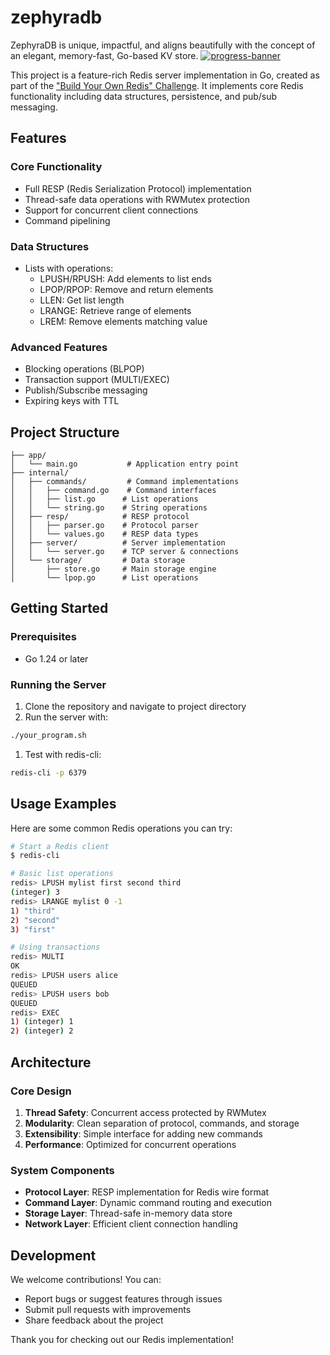 # zephyradb
ZephyraDB is unique, impactful, and aligns beautifully with the concept of an elegant, memory-fast, Go-based KV store.
[![progress-banner](https://backend.codecrafters.io/progress/redis/508a86ce-5c54-4c58-b100-628a1d9cfa21)](https://app.codecrafters.io/users/codecrafters-bot?r=2qF)

This project is a feature-rich Redis server implementation in Go, created as part of the ["Build Your Own Redis" Challenge](https://codecrafters.io/challenges/redis). It implements core Redis functionality including data structures, persistence, and pub/sub messaging.

## Features

### Core Functionality

- Full RESP (Redis Serialization Protocol) implementation
- Thread-safe data operations with RWMutex protection
- Support for concurrent client connections
- Command pipelining

### Data Structures

- Lists with operations:
  - LPUSH/RPUSH: Add elements to list ends
  - LPOP/RPOP: Remove and return elements
  - LLEN: Get list length
  - LRANGE: Retrieve range of elements
  - LREM: Remove elements matching value

### Advanced Features

- Blocking operations (BLPOP)
- Transaction support (MULTI/EXEC)
- Publish/Subscribe messaging
- Expiring keys with TTL

## Project Structure

```tree
├── app/
│   └── main.go           # Application entry point
├── internal/
│   ├── commands/         # Command implementations
│   │   ├── command.go    # Command interfaces
│   │   ├── list.go      # List operations
│   │   └── string.go    # String operations
│   ├── resp/            # RESP protocol
│   │   ├── parser.go    # Protocol parser
│   │   └── values.go    # RESP data types
│   ├── server/          # Server implementation
│   │   └── server.go    # TCP server & connections
│   └── storage/         # Data storage
│       ├── store.go     # Main storage engine
│       └── lpop.go      # List operations
```

## Getting Started

### Prerequisites

- Go 1.24 or later

### Running the Server

1. Clone the repository and navigate to project directory
2. Run the server with:

```sh
./your_program.sh
```

1. Test with redis-cli:

```sh
redis-cli -p 6379
```

## Usage Examples

Here are some common Redis operations you can try:

```bash
# Start a Redis client
$ redis-cli

# Basic list operations
redis> LPUSH mylist first second third
(integer) 3
redis> LRANGE mylist 0 -1
1) "third"
2) "second"
3) "first"

# Using transactions
redis> MULTI
OK
redis> LPUSH users alice
QUEUED
redis> LPUSH users bob
QUEUED
redis> EXEC
1) (integer) 1
2) (integer) 2
```

## Architecture

### Core Design

1. **Thread Safety**: Concurrent access protected by RWMutex
2. **Modularity**: Clean separation of protocol, commands, and storage
3. **Extensibility**: Simple interface for adding new commands
4. **Performance**: Optimized for concurrent operations

### System Components

- **Protocol Layer**: RESP implementation for Redis wire format
- **Command Layer**: Dynamic command routing and execution
- **Storage Layer**: Thread-safe in-memory data store
- **Network Layer**: Efficient client connection handling

## Development

We welcome contributions! You can:

- Report bugs or suggest features through issues
- Submit pull requests with improvements
- Share feedback about the project

Thank you for checking out our Redis implementation!
